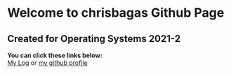 # Welcome to chrisbagas Github Page
## Created for Operating Systems 2021-2
**You can click these links below:**  
[My Log](https://github.com/chrisbagas/os212/blob/main/TXT/mylog.txt) or [my github profile](https://github.com/chrisbagas)